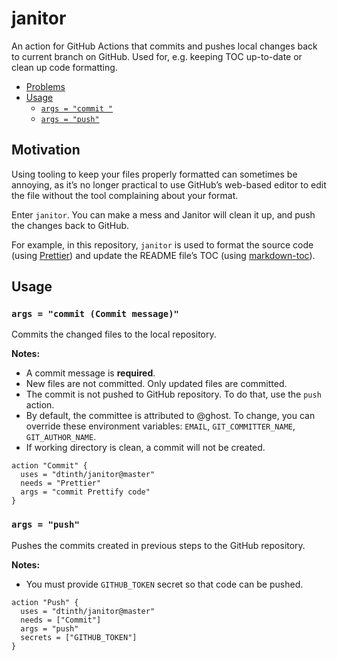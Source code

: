 # janitor

An action for GitHub Actions that commits and pushes local changes back to current branch on GitHub. Used for, e.g. keeping TOC up-to-date or clean up code formatting.

<!-- toc -->

- [Problems](#problems)
- [Usage](#usage)
  - [`args = "commit "`](#args--commit-)
  - [`args = "push"`](#args--push)

<!-- tocstop -->

## Motivation

Using tooling to keep your files properly formatted can sometimes be annoying, as it’s no longer practical to use GitHub’s web-based editor to edit the file without the tool complaining about your format.

Enter `janitor`. You can make a mess and Janitor will clean it up, and push the changes back to GitHub.

For example, in this repository, `janitor` is used to format the source code (using [Prettier](https://github.com/prettier/prettier)) and update the README file’s TOC (using [markdown-toc](https://github.com/jonschlinkert/markdown-toc)).

## Usage

### `args = "commit (Commit message)"`

Commits the changed files to the local repository.

**Notes:**

- A commit message is **required**.
- New files are not committed. Only updated files are committed.
- The commit is not pushed to GitHub repository. To do that, use the `push` action.
- By default, the committee is attributed to @ghost. To change, you can override these environment variables: `EMAIL`, `GIT_COMMITTER_NAME`, `GIT_AUTHOR_NAME`.
- If working directory is clean, a commit will not be created.

```
action "Commit" {
  uses = "dtinth/janitor@master"
  needs = "Prettier"
  args = "commit Prettify code"
}
```

### `args = "push"`

Pushes the commits created in previous steps to the GitHub repository.

**Notes:**

- You must provide `GITHUB_TOKEN` secret so that code can be pushed.

```
action "Push" {
  uses = "dtinth/janitor@master"
  needs = ["Commit"]
  args = "push"
  secrets = ["GITHUB_TOKEN"]
}
```
